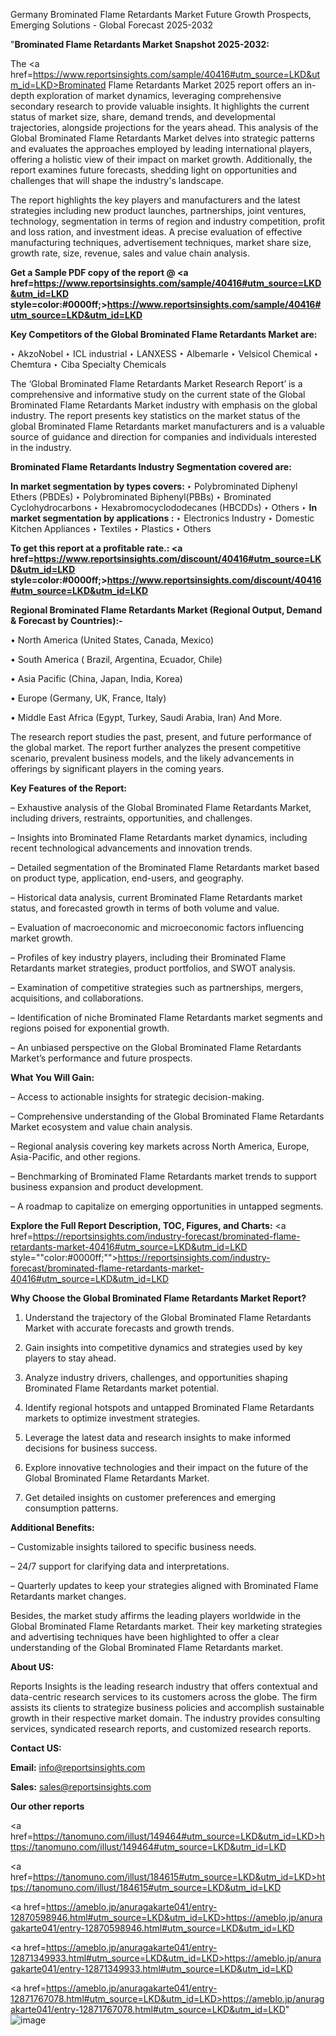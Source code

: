 Germany Brominated Flame Retardants Market Future Growth Prospects, Emerging Solutions - Global Forecast 2025-2032

"<strong>Brominated Flame Retardants Market Snapshot 2025-2032:</strong>

The <a href=https://www.reportsinsights.com/sample/40416#utm_source=LKD&utm_id=LKD>Brominated Flame Retardants Market</a> 2025 report offers an in-depth exploration of market dynamics, leveraging comprehensive secondary research to provide valuable insights. It highlights the current status of market size, share, demand trends, and developmental trajectories, alongside projections for the years ahead. This analysis of the Global Brominated Flame Retardants Market delves into strategic patterns and evaluates the approaches employed by leading international players, offering a holistic view of their impact on market growth. Additionally, the report examines future forecasts, shedding light on opportunities and challenges that will shape the industry's landscape.

The report highlights the key players and manufacturers and the latest strategies including new product launches, partnerships, joint ventures, technology, segmentation in terms of region and industry competition, profit and loss ration, and investment ideas. A precise evaluation of effective manufacturing techniques, advertisement techniques, market share size, growth rate, size, revenue, sales and value chain analysis.

<strong>Get a Sample PDF copy of the report @ <a href=https://www.reportsinsights.com/sample/40416#utm_source=LKD&utm_id=LKD style=color:#0000ff;>https://www.reportsinsights.com/sample/40416#utm_source=LKD&utm_id=LKD</a></strong>

<strong>Key Competitors of the Global Brominated Flame Retardants Market are:</strong>

‣ AkzoNobel
‣ ICL industrial
‣ LANXESS
‣ Albemarle
‣ Velsicol Chemical
‣ Chemtura
‣ Ciba Specialty Chemicals

The ‘Global Brominated Flame Retardants Market Research Report’ is a comprehensive and informative study on the current state of the Global Brominated Flame Retardants Market industry with emphasis on the global industry. The report presents key statistics on the market status of the global Brominated Flame Retardants market manufacturers and is a valuable source of guidance and direction for companies and individuals interested in the industry.

<strong>Brominated Flame Retardants Industry Segmentation covered are:</strong>

<strong>In market segmentation by types covers: </strong> 
‣ Polybrominated Diphenyl Ethers (PBDEs)
‣ Polybrominated Biphenyl(PBBs)
‣ Brominated Cyclohydrocarbons
‣ Hexabromocyclododecanes (HBCDDs)
‣ Others
‣ 
<strong>In market segmentation by applications :</strong> 
‣ Electronics Industry
‣ Domestic Kitchen Appliances
‣ Textiles
‣ Plastics
‣ Others

<strong>To get this report at a profitable rate.: <a href=https://www.reportsinsights.com/discount/40416#utm_source=LKD&utm_id=LKD style=color:#0000ff;>https://www.reportsinsights.com/discount/40416#utm_source=LKD&utm_id=LKD</a></strong>

<strong>Regional Brominated Flame Retardants Market (Regional Output, Demand &amp; Forecast by Countries):-</strong>

• North America (United States, Canada, Mexico)

• South America ( Brazil, Argentina, Ecuador, Chile)

• Asia Pacific (China, Japan, India, Korea)

• Europe (Germany, UK, France, Italy)

• Middle East Africa (Egypt, Turkey, Saudi Arabia, Iran) And More.

The research report studies the past, present, and future performance of the global market. The report further analyzes the present competitive scenario, prevalent business models, and the likely advancements in offerings by significant players in the coming years.

<strong>Key Features of the Report:</strong>

– Exhaustive analysis of the Global Brominated Flame Retardants Market, including drivers, restraints, opportunities, and challenges.

– Insights into Brominated Flame Retardants market dynamics, including recent technological advancements and innovation trends.

– Detailed segmentation of the Brominated Flame Retardants market based on product type, application, end-users, and geography.

– Historical data analysis, current Brominated Flame Retardants market status, and forecasted growth in terms of both volume and value.

– Evaluation of macroeconomic and microeconomic factors influencing market growth.

– Profiles of key industry players, including their Brominated Flame Retardants market strategies, product portfolios, and SWOT analysis.

– Examination of competitive strategies such as partnerships, mergers, acquisitions, and collaborations.

– Identification of niche Brominated Flame Retardants market segments and regions poised for exponential growth.

– An unbiased perspective on the Global Brominated Flame Retardants Market’s performance and future prospects.

<strong>What You Will Gain:</strong>

– Access to actionable insights for strategic decision-making.

– Comprehensive understanding of the Global Brominated Flame Retardants Market ecosystem and value chain analysis.

– Regional analysis covering key markets across North America, Europe, Asia-Pacific, and other regions.

– Benchmarking of Brominated Flame Retardants market trends to support business expansion and product development.

– A roadmap to capitalize on emerging opportunities in untapped segments.

<strong>Explore the Full Report Description, TOC, Figures, and Charts:</strong>
<a href=https://reportsinsights.com/industry-forecast/brominated-flame-retardants-market-40416#utm_source=LKD&utm_id=LKD style=""color:#0000ff;"">https://reportsinsights.com/industry-forecast/brominated-flame-retardants-market-40416#utm_source=LKD&utm_id=LKD</a>

<strong>Why Choose the Global Brominated Flame Retardants Market Report?</strong>

1. Understand the trajectory of the Global Brominated Flame Retardants Market with accurate forecasts and growth trends.

2. Gain insights into competitive dynamics and strategies used by key players to stay ahead.

3. Analyze industry drivers, challenges, and opportunities shaping Brominated Flame Retardants market potential.

4. Identify regional hotspots and untapped Brominated Flame Retardants markets to optimize investment strategies.

5. Leverage the latest data and research insights to make informed decisions for business success.

6. Explore innovative technologies and their impact on the future of the Global Brominated Flame Retardants Market.

7. Get detailed insights on customer preferences and emerging consumption patterns.

<strong>Additional Benefits:</strong>

– Customizable insights tailored to specific business needs.

– 24/7 support for clarifying data and interpretations.

– Quarterly updates to keep your strategies aligned with Brominated Flame Retardants market changes.

Besides, the market study affirms the leading players worldwide in the Global Brominated Flame Retardants market. Their key marketing strategies and advertising techniques have been highlighted to offer a clear understanding of the Global Brominated Flame Retardants market.

<strong><strong>About US</strong>:</strong>

Reports Insights is the leading research industry that offers contextual and data-centric research services to its customers across the globe. The firm assists its clients to strategize business policies and accomplish sustainable growth in their respective market domain. The industry provides consulting services, syndicated research reports, and customized research reports.

<strong>Contact US:</strong>

<p class=><b>Email:</b> <a href=mailto:info@reportsinsights.com>info@reportsinsights.com</a></p>
<p class=><b>Sales:</b> <a href=mailto:sales@reportsinsights.com>sales@reportsinsights.com</a></p>

<strong>Our other reports</strong>

<a href=https://tanomuno.com/illust/149464#utm_source=LKD&utm_id=LKD>https://tanomuno.com/illust/149464#utm_source=LKD&utm_id=LKD</a>

<a href=https://tanomuno.com/illust/184615#utm_source=LKD&utm_id=LKD>https://tanomuno.com/illust/184615#utm_source=LKD&utm_id=LKD</a>

<a href=https://ameblo.jp/anuragakarte041/entry-12870598946.html#utm_source=LKD&utm_id=LKD>https://ameblo.jp/anuragakarte041/entry-12870598946.html#utm_source=LKD&utm_id=LKD</a>

<a href=https://ameblo.jp/anuragakarte041/entry-12871349933.html#utm_source=LKD&utm_id=LKD>https://ameblo.jp/anuragakarte041/entry-12871349933.html#utm_source=LKD&utm_id=LKD</a>

<a href=https://ameblo.jp/anuragakarte041/entry-12871767078.html#utm_source=LKD&utm_id=LKD>https://ameblo.jp/anuragakarte041/entry-12871767078.html#utm_source=LKD&utm_id=LKD</a>"
![image](https://github.com/user-attachments/assets/cf0ab661-ce7d-40de-acf8-538481e4e532)
